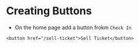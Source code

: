 # Creating Buttons

- On the home page add a button frokm `Check In`

```
<button href="/sell-ticket">Sell Ticket</button>
```